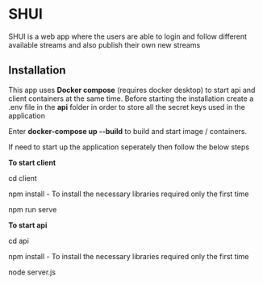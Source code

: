 # SHUI

SHUI is a web app where the users are able to login and follow different available streams and also publish their own new streams

## Installation
This app uses **Docker compose** (requires docker desktop) to start api and client containers at the same time.
Before starting the installation create a .env file in the **api** folder in order to store all the secret keys used in the application

Enter **docker-compose up --build** to build and start image / containers.

If need to start up the application seperately then follow the below steps

**To start client**

cd client

npm install - To install the necessary libraries required only the first time

npm run serve

**To start api**

cd api

npm install - To install the necessary libraries required only the first time

node server.js
